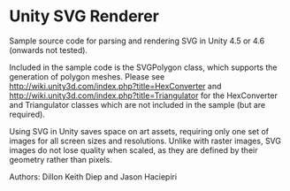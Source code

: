 # Unity SVG Renderer
Sample source code for parsing and rendering SVG in Unity 4.5 or 4.6 (onwards not tested).

Included in the sample code is the SVGPolygon class, which supports the generation of polygon meshes.
Please see http://wiki.unity3d.com/index.php?title=HexConverter and http://wiki.unity3d.com/index.php?title=Triangulator for the HexConverter and Triangulator classes which are not included in the sample (but are required). 

Using SVG in Unity saves space on art assets, requiring only one set of images for all screen sizes and resolutions. Unlike with raster images, SVG images do not lose quality when scaled, as they are defined by their geometry rather than pixels.

Authors:
Dillon Keith Diep and Jason Haciepiri
